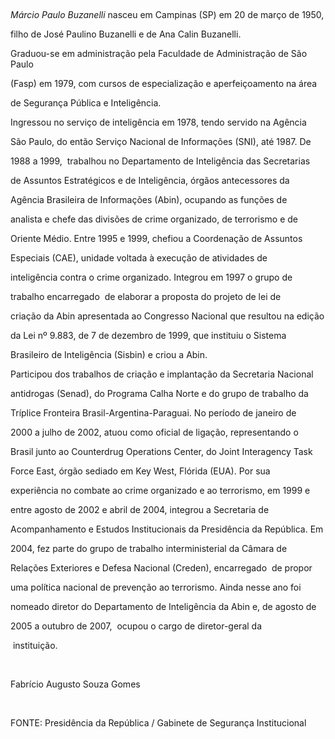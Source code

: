 

 



*Márcio Paulo Buzanelli* nasceu em Campinas (SP) em 20 de março de 1950,

filho de José Paulino Buzanelli e de Ana Calin Buzanelli.



Graduou-se em administração pela Faculdade de Administração de São Paulo

(Fasp) em 1979, com cursos de especialização e aperfeiçoamento na área

de Segurança Pública e Inteligência.



Ingressou no serviço de inteligência em 1978, tendo servido na Agência

São Paulo, do então Serviço Nacional de Informações (SNI), até 1987. De

1988 a 1999,  trabalhou no Departamento de Inteligência das Secretarias

de Assuntos Estratégicos e de Inteligência, órgãos antecessores da

Agência Brasileira de Informações (Abin), ocupando as funções de

analista e chefe das divisões de crime organizado, de terrorismo e de

Oriente Médio. Entre 1995 e 1999, chefiou a Coordenação de Assuntos

Especiais (CAE), unidade voltada à execução de atividades de

inteligência contra o crime organizado. Integrou em 1997 o grupo de

trabalho encarregado  de elaborar a proposta do projeto de lei de

criação da Abin apresentada ao Congresso Nacional que resultou na edição

da Lei nº 9.883, de 7 de dezembro de 1999, que instituiu o Sistema

Brasileiro de Inteligência (Sisbin) e criou a Abin.



Participou dos trabalhos de criação e implantação da Secretaria Nacional

antidrogas (Senad), do Programa Calha Norte e do grupo de trabalho da

Tríplice Fronteira Brasil-Argentina-Paraguai. No período de janeiro de

2000 a julho de 2002, atuou como oficial de ligação, representando o

Brasil junto ao Counterdrug Operations Center, do Joint Interagency Task

Force East, órgão sediado em Key West, Flórida (EUA). Por sua

experiência no combate ao crime organizado e ao terrorismo, em 1999 e

entre agosto de 2002 e abril de 2004, integrou a Secretaria de

Acompanhamento e Estudos Institucionais da Presidência da República. Em

2004, fez parte do grupo de trabalho interministerial da Câmara de

Relações Exteriores e Defesa Nacional (Creden), encarregado  de propor

uma política nacional de prevenção ao terrorismo. Ainda nesse ano foi

nomeado diretor do Departamento de Inteligência da Abin e, de agosto de

2005 a outubro de 2007,  ocupou o cargo de diretor-geral da

 instituição.



 



Fabrício Augusto Souza Gomes



 



FONTE: Presidência da República / Gabinete de Segurança Institucional



 

